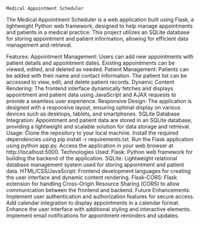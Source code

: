                                                                                  Medical Appointment Scheduler

The Medical Appointment Scheduler is a web application built using Flask, a lightweight Python web framework, designed to help manage appointments and patients in a medical practice. This project utilizes an SQLite database for storing appointment and patient information, allowing for efficient data management and retrieval.

Features:
Appointment Management: Users can add new appointments with patient details and appointment dates. Existing appointments can be viewed, edited, and deleted as needed.
Patient Management: Patients can be added with their name and contact information. The patient list can be accessed to view, edit, and delete patient records.
Dynamic Content Rendering: The frontend interface dynamically fetches and displays appointment and patient data using JavaScript and AJAX requests to provide a seamless user experience.
Responsive Design: The application is designed with a responsive layout, ensuring optimal display on various devices such as desktops, tablets, and smartphones.
SQLite Database Integration: Appointment and patient data are stored in an SQLite database, providing a lightweight and scalable solution for data storage and retrieval.
Usage:
Clone the repository to your local machine.
Install the required dependencies using pip install -r requirements.txt.
Run the Flask application using python app.py.
Access the application in your web browser at http://localhost:5000.
Technologies Used:
Flask: Python web framework for building the backend of the application.
SQLite: Lightweight relational database management system used for storing appointment and patient data.
HTML/CSS/JavaScript: Frontend development languages for creating the user interface and dynamic content rendering.
Flask-CORS: Flask extension for handling Cross-Origin Resource Sharing (CORS) to allow communication between the frontend and backend.
Future Enhancements:
Implement user authentication and authorization features for secure access.
Add calendar integration to display appointments in a calendar format.
Enhance the user interface with additional styling and interactive elements.
Implement email notifications for appointment reminders and updates.
